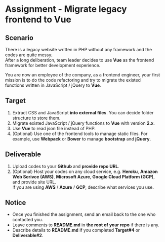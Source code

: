 # Assignment - Migrate legacy frontend to Vue

## Scenario

There is a legacy website written in PHP without any framework and the codes are quite messy.  
After a long deliberation, team leader decides to use __Vue__ as the frontend framework for better development experience.  

You are now an employee of the company, as a frontend engineer, your first mission is to do the code refactoring and try to migrate the existed functions written in JavaScript / jQuery to __Vue__.

## Target

1. Extract CSS and JavaScript __into external files__. You can decide folder structure to store them.
2. Migrate existed JavaScript / jQuery functions to __Vue__ with version __2.x__.
3. Use __Vue__ to read json file instead of PHP.
4. (Optional) Use one of the frontend tools to manage static files. For example, use __Webpack__ or __Bower__ to manage __bootstrap__ and __jQuery__.

## Deliverable

1. Upload codes to your __Github__ and __provide repo URL__.
2. (Optional) Host your codes on any cloud service, e.g. __Heroku__, __Amazon Web Serivce (AWS)__, __Microsoft Azure__, __Google Cloud Platform (GCP)__, and provide site URL.   
  If you are using __AWS__ / __Azure__ / __GCP__, describe what services you use. 

## Notice

* Once you finished the assignment, send an email back to the one who contacted you.
* Leave comments to __README.md__ in __the root of your repo__ if there is any.
* Describe details to __README.md__ if you completed __Target#4__ or __Deliverable#2__.

